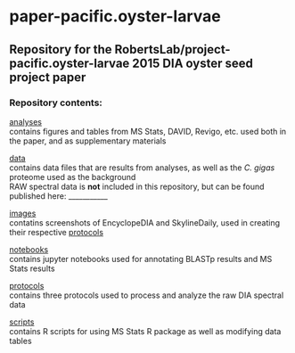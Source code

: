 # paper-pacific.oyster-larvae
## Repository for the RobertsLab/project-pacific.oyster-larvae 2015 DIA oyster seed project paper

### Repository contents: 

[analyses](https://github.com/grace-ac/paper-pacific.oyster-larvae/tree/master/analyses)    
contains figures and tables from MS Stats, DAVID, Revigo, etc. used both in the paper, and as supplementary materials

[data](https://github.com/grace-ac/paper-pacific.oyster-larvae/tree/master/data)    
contains data files that are results from analyses, as well as the _C. gigas_ proteome used as the background   
RAW spectral data is **not** included in this repository, but can be found published here: ___________

[images](https://github.com/grace-ac/paper-pacific.oyster-larvae/tree/master/images)    
contatins screenshots of EncyclopeDIA and SkylineDaily, used in creating their respective [protocols](https://github.com/grace-ac/paper-pacific.oyster-larvae/tree/master/protocols)

[notebooks](https://github.com/grace-ac/paper-pacific.oyster-larvae/tree/master/notebooks)    
contains jupyter notebooks used for annotating BLASTp results and MS Stats results

[protocols](https://github.com/grace-ac/paper-pacific.oyster-larvae/tree/master/protocols)    
contains three protocols used to process and analyze the raw DIA spectral data

[scripts](https://github.com/grace-ac/paper-pacific.oyster-larvae/tree/master/scripts)   
contains R scripts for using MS Stats R package as well as modifying data tables

